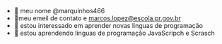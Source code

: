 - 👋 meu nome @marquinhos466
- 👀meu emeil de contato e marcos.lopez@escola.pr.gov.br
- 🌱 estou interessado em aprender novas linguas de programação
- 💞️ estou aprendendo linguas de programação JavaScripch e Scrasch
